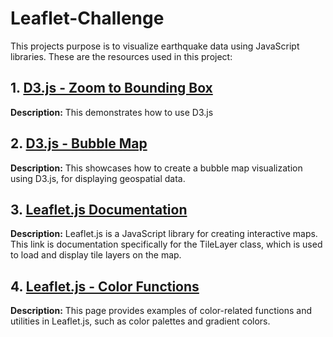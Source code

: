 # Leaflet-Challenge

This projects purpose is to visualize earthquake data using JavaScript libraries. These are the resources used in this project:

## 1. [D3.js - Zoom to Bounding Box](https://observablehq.com/@d3/zoom-to-bounding-box?intent=fork)

**Description:** This demonstrates how to use D3.js



## 2. [D3.js - Bubble Map](https://observablehq.com/@d3/bubble-map/2?intent=fork)

**Description:** This showcases how to create a bubble map visualization using D3.js, for displaying geospatial data.



## 3. [Leaflet.js Documentation](https://leafletjs.com/reference.html#tilelayer)

**Description:** Leaflet.js is a JavaScript library for creating interactive maps. This link is documentation specifically for the TileLayer class, which is used to load and display tile layers on the map.



## 4. [Leaflet.js - Color Functions](https://rstudio.github.io/leaflet/colors.html)

**Description:** This page provides examples of color-related functions and utilities in Leaflet.js, such as color palettes and gradient colors.



